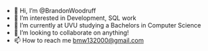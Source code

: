- 👋 Hi, I’m @BrandonWoodruff
- 👀 I’m interested in Development, SQL work
- 🌱 I’m currently at UVU studying a Bachelors in Computer Science
- 💞️ I’m looking to collaborate on anything!
- 📫 How to reach me bmw132000@gmail.com

<!---
BrandonWoodruff/BrandonWoodruff is a ✨ special ✨ repository because its `README.md` (this file) appears on your GitHub profile.
You can click the Preview link to take a look at your changes.
--->

